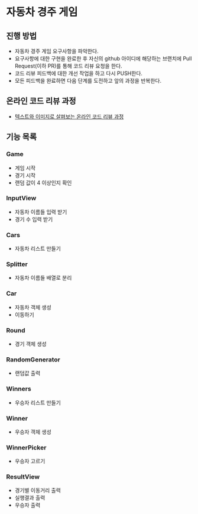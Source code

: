 # 자동차 경주 게임
## 진행 방법
* 자동차 경주 게임 요구사항을 파악한다.
* 요구사항에 대한 구현을 완료한 후 자신의 github 아이디에 해당하는 브랜치에 Pull Request(이하 PR)를 통해 코드 리뷰 요청을 한다.
* 코드 리뷰 피드백에 대한 개선 작업을 하고 다시 PUSH한다.
* 모든 피드백을 완료하면 다음 단계를 도전하고 앞의 과정을 반복한다.

## 온라인 코드 리뷰 과정
* [텍스트와 이미지로 살펴보는 온라인 코드 리뷰 과정](https://github.com/next-step/nextstep-docs/tree/master/codereview)

## 기능 목록

### Game
- 게임 시작
- 경기 시작
- 랜덤 값이 4 이상인지 확인

### InputView
- 자동차 이름들 입력 받기
- 경기 수 입력 받기

### Cars
- 자동차 리스트 만들기

### Splitter
- 자동차 이름들 배열로 분리

### Car
- 자동차 객체 생성
- 이동하기

### Round
- 경기 객체 생성

### RandomGenerator
- 랜덤값 출력

### Winners
- 우승자 리스트 만들기

### Winner
- 우승자 객체 생성

### WinnerPicker
- 우승자 고르기 

### ResultView
- 경기별 이동거리 출력
- 실행결과 출력
- 우승자 출력


